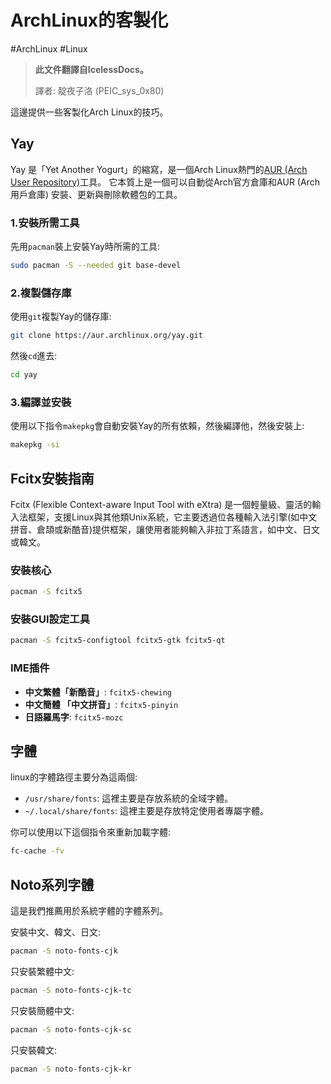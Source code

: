 # ArchLinux的客製化

#ArchLinux #Linux

>**此文件翻譯自IcelessDocs。**
>
>譯者: 靛夜子洛 (PEIC_sys_0x80)


這邊提供一些客製化Arch Linux的技巧。

## Yay

Yay 是「Yet Another Yogurt」的縮寫，是一個Arch Linux熱門的[AUR (Arch User Repository)](https://aur.archlinux.org/)工具。 它本質上是一個可以自動從Arch官方倉庫和AUR (Arch用戶倉庫) 安裝、更新與刪除軟體包的工具。

### 1.安裝所需工具

先用`pacman`裝上安裝Yay時所需的工具:

```bash
sudo pacman -S --needed git base-devel
```

### 2.複製儲存庫

使用`git`複製Yay的儲存庫:

```bash
git clone https://aur.archlinux.org/yay.git
```

然後`cd`進去:

```bash
cd yay
```

### 3.編譯並安裝

使用以下指令`makepkg`會自動安裝Yay的所有依賴，然後編譯他，然後安裝上:

```bash
makepkg -si
```

## Fcitx安裝指南

Fcitx (Flexible Context-aware Input Tool with eXtra) 是一個輕量級、靈活的輸入法框架，支援Linux與其他類Unix系統，它主要透過位各種輸入法引擎(如中文拼音、倉頡或新酷音)提供框架，讓使用者能夠輸入非拉丁系語言，如中文、日文或韓文。

### 安裝核心

```bash
pacman -S fcitx5
```

### 安裝GUI設定工具

```bash
pacman -S fcitx5-configtool fcitx5-gtk fcitx5-qt
```

### IME插件
- **中文繁體「新酷音」**: `fcitx5-chewing`
- **中文簡體 「中文拼音」**: `fcitx5-pinyin`
- **日語羅馬字**: `fcitx5-mozc`

## 字體

linux的字體路徑主要分為這兩個:

- `/usr/share/fonts`: 這裡主要是存放系統的全域字體。
- `~/.local/share/fonts`: 這裡主要是存放特定使用者專屬字體。

你可以使用以下這個指令來重新加載字體:

```bash
fc-cache -fv
```

## Noto系列字體

這是我們推薦用於系統字體的字體系列。

安裝中文、韓文、日文:

```bash
pacman -S noto-fonts-cjk
```

只安裝繁體中文:

```bash
pacman -S noto-fonts-cjk-tc
```

只安裝簡體中文:

```bash
pacman -S noto-fonts-cjk-sc
```

只安裝韓文:

```bash
pacman -S noto-fonts-cjk-kr
```
